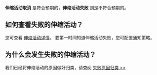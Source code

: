 **伸缩活动取消** 是符合预期的，**伸缩活动失败** 则是不符合预期的。

## 如何查看失败的伸缩活动？
您可查看 [伸缩活动详情](https://intl.cloud.tencent.com/document/product/377/3804)。
要第一时间知道伸缩活动失败，您可配置通知策略。

## 为什么会发生失败的伸缩活动？

我们已经将伸缩活动的原因做好归类，请查阅 [失败原因归类 >>](https://intl.cloud.tencent.com/document/product/377/32527)
